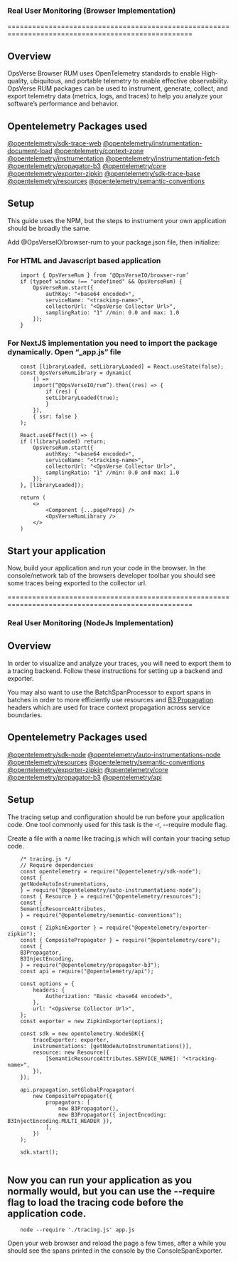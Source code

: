 ### Real User Monitoring (Browser Implementation)

===================================================================================================

## Overview

OpsVerse Browser RUM uses OpenTelemetry standards to enable High-quality, ubiquitous, and portable telemetry to enable effective observability. OpsVerse RUM packages can be used to instrument, generate, collect, and export telemetry data (metrics, logs, and traces) to help you analyze your software’s performance and behavior.

## Opentelemetry Packages used

[@opentelemetry/sdk-trace-web](https://www.npmjs.com/package/@opentelemetry/sdk-trace-web)
[@opentelemetry/instrumentation-document-load](https://www.npmjs.com/package/@opentelemetry/instrumentation-document-load)
[@opentelemetry/context-zone](https://www.npmjs.com/package/@opentelemetry/context-zone)
[@opentelemetry/instrumentation](https://www.npmjs.com/package/@opentelemetry/instrumentation)
[@opentelemetry/instrumentation-fetch](https://www.npmjs.com/package/@opentelemetry/instrumentation-fetch)
[@opentelemetry/propagator-b3](https://www.npmjs.com/package/@opentelemetry/propagator-b3)
[@opentelemetry/core](https://www.npmjs.com/package/@opentelemetry/core)
[@opentelemetry/exporter-zipkin](https://www.npmjs.com/package/@opentelemetry/exporter-zipkin)
[@opentelemetry/sdk-trace-base](https://www.npmjs.com/package/@opentelemetry/sdk-trace-base)
[@opentelemetry/resources](https://www.npmjs.com/package/@opentelemetry/resources)
[@opentelemetry/semantic-conventions](https://www.npmjs.com/package/@opentelemetry/semantic-conventions)

## Setup

This guide uses the NPM, but the steps to instrument your own application should be broadly the same.

Add @OpsVerseIO/browser-rum to your package.json file, then initialize:

### For HTML and Javascript based application

```
    import { OpsVerseRum } from ‘@OpsVerseIO/browser-rum’
    if (typeof window !== "undefined" && OpsVerseRum) {
        OpsVerseRum.start({
            authKey: "<base64 encoded>",
            serviceName: "<tracking-name>",
            collectorUrl: "<OpsVerse Collector Url>",
            samplingRatio: "1" //min: 0.0 and max: 1.0
        });
    }
```

### For NextJS implementation you need to import the package dynamically. Open “\_app.js” file

```
    const [libraryLoaded, setLibraryLoaded] = React.useState(false);
    const OpsVerseRumLibrary = dynamic(
        () =>
        import(“@OpsVerseIO/rum”).then((res) => {
            if (res) {
            setLibraryLoaded(true);
            }
        }),
        { ssr: false }
    );

    React.useEffect(() => {
    if (!libraryLoaded) return;
        OpsVerseRum.start({
            authKey: "<base64 encoded>",
            serviceName: "<tracking-name>",
            collectorUrl: "<OpsVerse Collector Url>",
            samplingRatio: "1" //min: 0.0 and max: 1.0
        });
    }, [libraryLoaded]);

    return (
        <>
            <Component {...pageProps} />
            <OpsVerseRumLibrary />
        </>
    )
```

## Start your application

Now, build your application and run your code in the browser. In the console/network tab of the browsers developer toolbar you should see some traces being exported to the collector url.

===================================================================================================

### Real User Monitoring (NodeJs Implementation)

## Overview

In order to visualize and analyze your traces, you will need to export them to a tracing backend. Follow these instructions for setting up a backend and exporter.

You may also want to use the BatchSpanProcessor to export spans in batches in order to more efficiently use resources and [B3 Propagation](https://github.com/openzipkin/b3-propagation) headers which are used for trace context propagation across service boundaries.

## Opentelemetry Packages used

[@opentelemetry/sdk-node](https://www.npmjs.com/package/@opentelemetry/sdk-node)
[@opentelemetry/auto-instrumentations-node](https://www.npmjs.com/package/@opentelemetry/auto-instrumentations-node)
[@opentelemetry/resources](https://www.npmjs.com/package/@opentelemetry/resources)
[@opentelemetry/semantic-conventions](https://www.npmjs.com/package/@opentelemetry/semantic-conventions)
[@opentelemetry/exporter-zipkin](https://www.npmjs.com/package/@opentelemetry/exporter-zipkin)
[@opentelemetry/core](https://www.npmjs.com/package/@opentelemetry/core)
[@opentelemetry/propagator-b3](https://www.npmjs.com/package/@opentelemetry/propagator-b3)
[@opentelemetry/api](https://www.npmjs.com/package/@opentelemetry/api)

## Setup

The tracing setup and configuration should be run before your application code. One tool commonly used for this task is the -r, --require module flag.

Create a file with a name like tracing.js which will contain your tracing setup code.

```
    /* tracing.js */
    // Require dependencies
    const opentelemetry = require("@opentelemetry/sdk-node");
    const {
    getNodeAutoInstrumentations,
    } = require("@opentelemetry/auto-instrumentations-node");
    const { Resource } = require("@opentelemetry/resources");
    const {
    SemanticResourceAttributes,
    } = require("@opentelemetry/semantic-conventions");

    const { ZipkinExporter } = require("@opentelemetry/exporter-zipkin");
    const { CompositePropagator } = require("@opentelemetry/core");
    const {
    B3Propagator,
    B3InjectEncoding,
    } = require("@opentelemetry/propagator-b3");
    const api = require("@opentelemetry/api");

    const options = {
        headers: {
            Authorization: "Basic <base64 encoded>",
        },
        url: "<OpsVerse Collector Url>",
    };
    const exporter = new ZipkinExporter(options);

    const sdk = new opentelemetry.NodeSDK({
        traceExporter: exporter,
        instrumentations: [getNodeAutoInstrumentations()],
        resource: new Resource({
            [SemanticResourceAttributes.SERVICE_NAME]: "<tracking-name>",
        }),
    });

    api.propagation.setGlobalPropagator(
        new CompositePropagator({
            propagators: [
                new B3Propagator(),
                new B3Propagator({ injectEncoding: B3InjectEncoding.MULTI_HEADER }),
            ],
        })
    );

    sdk.start();


```

## Now you can run your application as you normally would, but you can use the --require flag to load the tracing code before the application code.

```
    node --require './tracing.js' app.js
```

Open your web browser and reload the page a few times, after a while you should see the spans printed in the console by the ConsoleSpanExporter.
